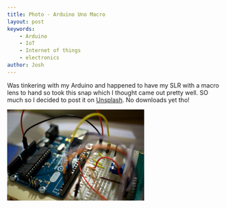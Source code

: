 ```yaml
---
title: Photo - Arduino Uno Macro
layout: post
keywords:
    - Arduino
    - IoT
    - Internet of things
    - electronics
author: Josh
---
```


Was tinkering with my Arduino and happened to have my SLR with a macro lens to hand so took this snap which I thought came out pretty well. SO much so I decided to post it on <a href="https://unsplash.com/" target="_new">Unsplash</a>. No downloads yet tho!

<picture>
  <source srcset="/assets/images/uno_macro/uno_iot_macro_800w.jpg" media="(min-width: 800px)" />
  <source srcset="/assets/images/uno_macro/uno_iot_macro_640w.jpg" media="(min-width: 640px)" />
  <source srcset="/assets/images/uno_macro/uno_iot_macro_480w.jpg" media="(min-width: 480px)" />
  <source srcset="/assets/images/uno_macro/uno_iot_macro_320w.jpg" media="(min-width: 320px)" />
  <img src="/assets/images/uno_macro/uno_iot_macro_320w.jpg" />
</picture>
